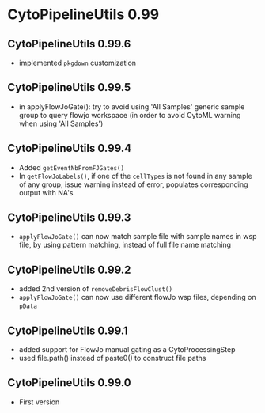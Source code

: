# CytoPipelineUtils 0.99

## CytoPipelineUtils 0.99.6
- implemented `pkgdown` customization

## CytoPipelineUtils 0.99.5
- in applyFlowJoGate(): try to avoid using 'All Samples' generic sample group
to query flowjo workspace (in order to avoid CytoML warning when using 
'All Samples')

## CytoPipelineUtils 0.99.4
- Added `getEventNbFromFJGates()`
- In `getFlowJoLabels()`, if one of the `cellTypes` is not found in any sample 
of any group, issue warning instead of error, populates corresponding output 
with NA's

## CytoPipelineUtils 0.99.3
- `applyFlowJoGate()` can now match sample file with sample names in wsp file,
by using pattern matching, instead of full file name matching

## CytoPipelineUtils 0.99.2
- added 2nd version of `removeDebrisFlowClust()`
- `applyFlowJoGate()` can now use different flowJo wsp files, 
depending on `pData`

## CytoPipelineUtils 0.99.1

- added support for FlowJo manual gating as a CytoProcessingStep
- used file.path() instead of paste0() to construct file paths 

## CytoPipelineUtils 0.99.0

- First version
